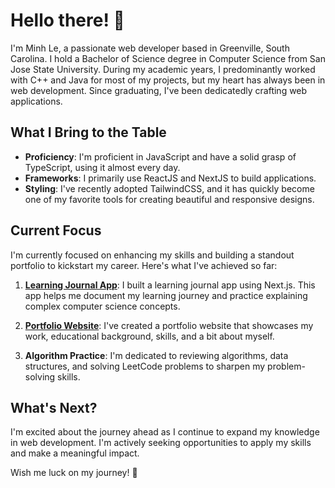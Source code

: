 # Hello there! 👋

I'm Minh Le, a passionate web developer based in Greenville, South Carolina. I hold a Bachelor of Science degree in Computer Science from San Jose State University. During my academic years, I predominantly worked with C++ and Java for most of my projects, but my heart has always been in web development. Since graduating, I've been dedicatedly crafting web applications.

## What I Bring to the Table

- **Proficiency**: I'm proficient in JavaScript and have a solid grasp of TypeScript, using it almost every day.
- **Frameworks**: I primarily use ReactJS and NextJS to build applications.
- **Styling**: I've recently adopted TailwindCSS, and it has quickly become one of my favorite tools for creating beautiful and responsive designs.

## Current Focus

I'm currently focused on enhancing my skills and building a standout portfolio to kickstart my career. Here's what I've achieved so far:

1. **[Learning Journal App](https://github.com/ledminh/learning-journal)**: I built a learning journal app using Next.js. This app helps me document my learning journey and practice explaining complex computer science concepts.

2. **[Portfolio Website](https://github.com/ledminh/ledminh.dev)**: I've created a portfolio website that showcases my work, educational background, skills, and a bit about myself.

3. **Algorithm Practice**: I'm dedicated to reviewing algorithms, data structures, and solving LeetCode problems to sharpen my problem-solving skills.

## What's Next?

I'm excited about the journey ahead as I continue to expand my knowledge in web development. I'm actively seeking opportunities to apply my skills and make a meaningful impact.

Wish me luck on my journey! 🚀
